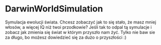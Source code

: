 # DarwinWorldSimulation

Symulacja ewolucji świata. Chcesz zobaczyć jak to się stało, że masz mniej włosów, a więcej IQ niż twoi przodkowie? Jeśli tak to odpal tą symulacje i zobacz jak zmienia się świat w którym przyszło nam żyć. Tylko nie baw sie za długo, bo możesz dowiedzieć się za dużo o przyszłości :)

